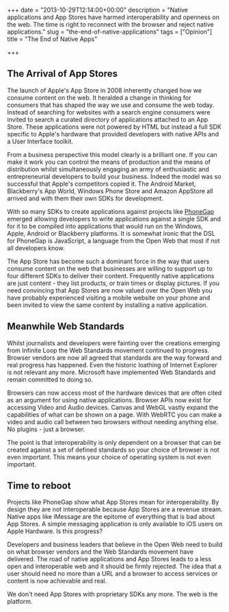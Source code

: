 +++
date = "2013-10-29T12:14:00+00:00"
description = "Native applications and App Stores have harmed interoperability and openness on the web. The time is right to reconnect with the browser and reject native applications."
slug = "the-end-of-native-applications"
tags = ["Opinion"]
title = "The End of Native Apps"

+++

## The Arrival of App Stores

The launch of Apple's App Store in 2008 inherently changed how we consume content on the web. It heralded a change in thinking for consumers that has shaped the way we use and consume the web today. Instead of searching for websites with a search engine consumers were invited to search a curated directory of applications attached to an App Store. These applications were not powered by HTML but instead a full SDK specific to Apple's hardware that provided developers with native APIs and a User Interface toolkit. 

From a business perspective this model clearly is a brilliant one. If you can make it work you can control the means of production and the means of distribution whilst simultaneously engaging an army of enthusiastic and entrepreneurial developers to build your business. Indeed the model was so successful that Apple's competitors copied it. The Android Market, Blackberry's App World, Windows Phone Store and Amazon AppStore all arrived and with them their own SDKs for development. 

With so many SDKs to create applications against projects like [PhoneGap][1] emerged allowing developers to write applications against a single SDK and for it to be compiled into applications that would run on the Windows, Apple, Android or Blackberry platforms. It is somewhat ironic that the DSL for PhoneGap is JavaScript, a language from the Open Web that most if not all developers know. 

The App Store has become such a dominant force in the way that users consume content on the web that businesses are willing to support up to four different SDKs to deliver their content. Frequently native applications are just content - they list products, or train times or display pictures. If you need convincing that App Stores are now valued over the Open Web you have probably experienced visiting a mobile website on your phone and been invited to view the same content by installing a native application. 

## Meanwhile Web Standards

Whilst journalists and developers were fainting over the creations emerging from Infinite Loop the Web Standards movement continued to progress. Browser vendors are now all agreed that standards are the way forward and real progress has happened. Even the historic loathing of Internet Explorer is not relevant any more. Microsoft have implemented Web Standards and remain committed to doing so.

Browsers can now access most of the hardware devices that are often cited as an argument for using native applications. Browser APIs now exist for accessing Video and Audio devices. Canvas and WebGL vastly expand the capabilities of what can be shown on a page. With WebRTC you can make a video and audio call between two browsers without needing anything else. No plugins - just a browser. 

The point is that interoperability is only dependent on a browser that can be created against a set of defined standards so your choice of browser is not even important. This means your choice of operating system is not even important. 

## Time to reboot

Projects like PhoneGap show what App Stores mean for interoperability. By design they are not interoperable because App Stores are a revenue stream. Native apps like iMessage are the epitome of everything that is bad about App Stores. A simple messaging application is only available to iOS users on Apple Hardware. Is this progress?

Developers and business leaders that believe in the Open Web need to build on what browser vendors and the Web Standards movement have delivered. The road of native applications and App Stores leads to a less open and interoperable web and it should be firmly rejected. The idea that a user should need no more than a URL and a browser to access services or content is now achievable and real.

We don't need App Stores with proprietary SDKs any more. The web is the platform.

[1]: http://phonegap.com 
